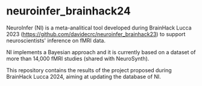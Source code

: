 # neuroinfer_brainhack24

NeuroInfer (NI) is a meta-analitical tool developed during BrainHack Lucca 2023 (https://github.com/davidecrc/neuroinfer_brainhack23) to support neuroscientists' inference on fMRI data. 

NI implements a Bayesian approach and it is currently based on a dataset of more than 14,000 fMRI studies (shared with NeuroSynth). 

This repository contains the results of the project proposed during BrainHack Lucca 2024, aiming at updating the database of NI.
